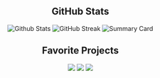 <h2 align="center">GitHub Stats</h2>
<p align="center">
  <img src="http://github-profile-summary-cards.vercel.app/api/cards/stats?username=OmbudRov&theme=highcontrast" alt="Github Stats">
  <img src="https://streak-stats.demolab.com?user=OmbudRov&theme=highcontrast&hide_border=true&mode=weekly" alt="GitHub Streak">
  <img src="http://github-profile-summary-cards.vercel.app/api/cards/profile-details?username=OmbudRov&theme=highcontrast" alt="Summary Card">
</p>

<h2 align="center">Favorite Projects</h2>
<table>
  <tr>
    <p align="center">
      <a href="https://github.com/OmbudRov/TCS"><img src="https://github-readme-stats.vercel.app/api/pin/?username=OmbudRov&repo=TCS&theme=highcontrast&cache_seconds=60" display=block height=auto></a>
      <a href="https://github.com/OmbudRov/PartyPoints"><img src="https://github-readme-stats.vercel.app/api/pin/?username=OmbudRov&repo=PartyPoints&theme=highcontrast&cache_seconds=60" display=block height=auto></a>
      <a href="https://github.com/OmbudRov/AColdOne-Clogging"><img src="https://github-readme-stats.vercel.app/api/pin/?username=OmbudRov&repo=AColdOne-Clogging&theme=highcontrast&cache_seconds=60" display=block height=auto></a>
    </p>
  </tr>
</table>

